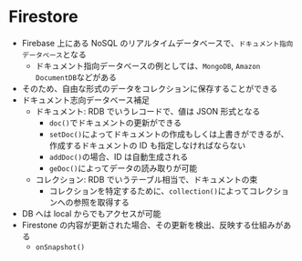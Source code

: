 # Firestore

- Firebase 上にある NoSQL のリアルタイムデータベースで、`ドキュメント指向データベース`となる
  - ドキュメント指向データベースの例としては、`MongoDB`, `Amazon DocumentDB`などがある
- そのため、自由な形式のデータをコレクションに保存することができる
- ドキュメント志向データベース補足
  - ドキュメント: RDB でいうレコードで、値は JSON 形式となる
    - `doc()`でドキュメントの更新ができる
    - `setDoc()`によってドキュメントの作成もしくは上書きができるが、作成するドキュメントの ID も指定しなければならない
    - `addDoc()`の場合、ID は自動生成される
    - `geDoc()`によってデータの読み取りが可能
  - コレクション: RDB でいうテーブル相当で、ドキュメントの束
    - コレクションを特定するために、`collection()`によってコレクションへの参照を取得する
- DB へは local からでもアクセスが可能
- Firestone の内容が更新された場合、その更新を検出、反映する仕組みがある
  - `onSnapshot()`
